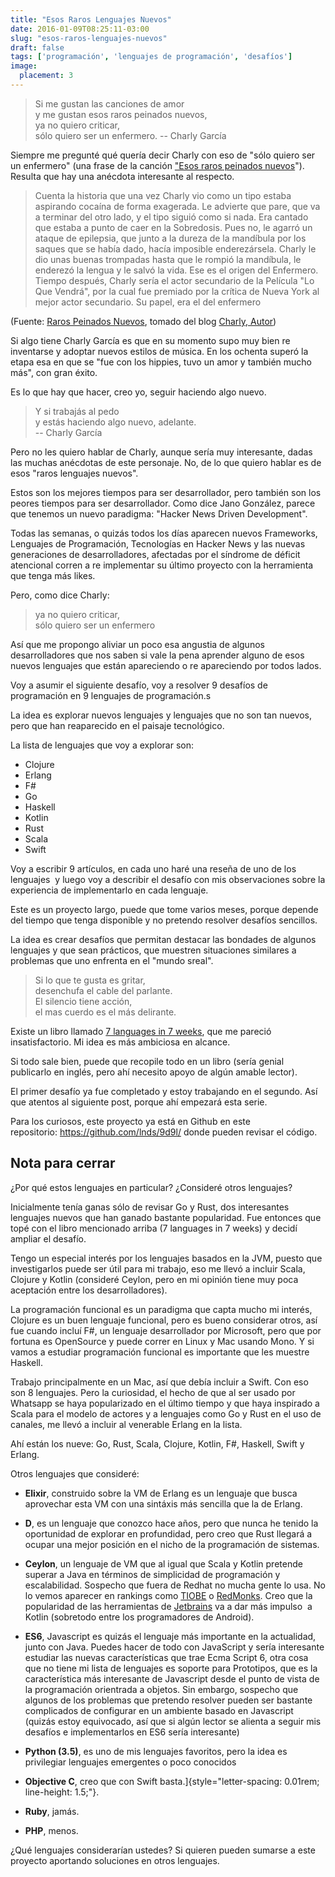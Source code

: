 ```yaml
---
title: "Esos Raros Lenguajes Nuevos"
date: 2016-01-09T08:25:11-03:00
slug: "esos-raros-lenguajes-nuevos"
draft: false
tags: ['programación', 'lenguajes de programación', 'desafíos']
image:
  placement: 3
---
```


> Si me gustan las canciones de amor\
> y me gustan esos raros peinados nuevos,\
> ya no quiero criticar,\
> sólo quiero ser un enfermero.
> -- Charly García

Siempre me pregunté qué quería decir Charly con eso de "sólo quiero
ser un enfermero" (una frase de la canción ["Esos raros peinados nuevos](//www.youtube.com/watch?v=qYo8e8AIW10)"). 
Resulta que hay una anécdota interesante al respecto.

> Cuenta la historia que una vez Charly vio como un tipo estaba
> aspirando cocaína de forma exagerada. Le advierte que pare, que va a
> terminar del otro lado, y el tipo siguió como si nada. Era cantado que
> estaba a punto de caer en la Sobredosis. Pues no, le agarró un ataque
> de epilepsia, que junto a la dureza de la mandíbula por los saques que
> se había dado, hacía imposible enderezársela. Charly le dio unas
> buenas trompadas hasta que le rompió la mandíbula, le enderezó la
> lengua y le salvó la vida. Ese es el origen del Enfermero. Tiempo
> después, Charly sería el actor secundario de la Película "Lo Que
> Vendrá", por la cual fue premiado por la crítica de Nueva York al
> mejor actor secundario. Su papel, era el del enfermero

(Fuente: [Raros Peinados Nuevos](//charlygarciaelautor.blogspot.cl/2008/05/raros-peinados-nuevos.html),
tomado del blog [Charly, Autor](//charlygarciaelautor.blogspot.cl/))

Si algo tiene Charly García es que en su momento supo muy bien re
inventarse y adoptar nuevos estilos de música. En los ochenta superó la
etapa esa en que se "fue con los hippies, tuvo un amor y también mucho
más", con gran éxito.

Es lo que hay que hacer, creo yo, seguir haciendo algo nuevo.

> Y si trabajás al pedo\
> y estás haciendo algo nuevo, adelante.\
> -- Charly García

Pero no les quiero hablar de Charly, aunque sería muy interesante,
dadas las muchas anécdotas de este personaje. No, de lo que quiero
hablar es de esos "raros lenguajes nuevos".

Estos son los mejores tiempos para ser desarrollador, pero también son
los peores tiempos para ser desarrollador. Como dice Jano González,
parece que tenemos un nuevo paradigma: "Hacker News Driven
Development".

Todas las semanas, o quizás todos los días aparecen nuevos Frameworks,
Lenguajes de Programación, Tecnologías en Hacker News y las nuevas
generaciones de desarrolladores, afectadas por el síndrome de déficit
atencional corren a re implementar su último proyecto con la herramienta
que tenga más likes.

Pero, como dice Charly:

> ya no quiero criticar,\
> sólo quiero ser un enfermero

Así que me propongo aliviar un poco esa angustia de algunos
desarrolladores que nos saben si vale la pena aprender alguno de esos
nuevos lenguajes que están apareciendo o re apareciendo por todos
lados.

Voy a asumir el siguiente desafío, voy a resolver 9 desafíos de
programación en 9 lenguajes de
programación.s

La idea es explorar nuevos lenguajes y lenguajes que no son tan nuevos,
pero que han reaparecido en el paisaje tecnológico.

La lista de lenguajes que voy a explorar son:

- Clojure
- Erlang
- F\#
- Go
- Haskell
- Kotlin
- Rust
- Scala
- Swift

Voy a escribir 9 artículos, en cada uno haré una reseña de uno de los
lenguajes  y luego voy a describir el desafío con mis observaciones
sobre la experiencia de implementarlo en cada
lenguaje. 

Este es un proyecto largo, puede que tome varios meses, porque depende
del tiempo que tenga disponible y no pretendo resolver desafíos
sencillos.

La idea es crear desafíos que permitan destacar las bondades de algunos
lenguajes y que sean prácticos, que muestren situaciones similares a
problemas que uno enfrenta en el "mundo sreal". 

> Si lo que te gusta es gritar,\
> desenchufa el cable del parlante.\
> El silencio tiene acción,\
> el mas cuerdo es el más delirante.

Existe un libro llamado [7 languages in 7 weeks](//pragprog.com/book/btlang/seven-languages-in-seven-weeks), que me pareció insatisfactorio. Mi idea es más ambiciosa en alcance.

Si todo sale bien, puede que recopile todo en un libro (sería genial
publicarlo en inglés, pero ahí necesito apoyo de algún amable lector). 

El primer desafío ya fue completado y estoy trabajando en el segundo.
Así que atentos al siguiente post, porque ahí empezará esta
serie.

Para los curiosos, este proyecto ya está en Github en este
repositorio: <https://github.com/lnds/9d9l/> donde
pueden revisar el código.

## Nota para cerrar

¿Por qué estos lenguajes en particular? ¿Consideré otros lenguajes?

Inicialmente tenía ganas sólo de revisar Go y Rust, dos interesantes
lenguajes nuevos que han ganado bastante popularidad. Fue entonces que
topé con el libro mencionado arriba (7 languages in 7 weeks) y decidí
ampliar el desafío.

Tengo un especial interés por los lenguajes basados en la JVM, puesto
que investigarlos puede ser útil para mi trabajo, eso me llevó a incluir
Scala, Clojure y Kotlin (consideré Ceylon, pero en mi opinión tiene muy
poca aceptación entre los desarrolladores).

La programación funcional es un paradigma que capta mucho mi interés,
Clojure es un buen lenguaje funcional, pero es bueno considerar otros,
así fue cuando incluí F\#, un lenguaje desarrollador por Microsoft, pero
que por fortuna es OpenSource y puede correr en Linux y Mac usando Mono.
Y si vamos a estudiar programación funcional es importante que les
muestre Haskell.

Trabajo principalmente en un Mac, así que debía incluir a Swift. Con eso
son 8 lenguajes. Pero la curiosidad, el hecho de que al ser usado por
Whatsapp se haya popularizado en el último tiempo y que haya inspirado a
Scala para el modelo de actores y a lenguajes como Go y Rust en el uso
de canales, me llevó a incluir al venerable Erlang en la lista.

Ahí están los nueve: Go, Rust, Scala, Clojure, Kotlin, F\#, Haskell,
Swift y Erlang.

Otros lenguajes que consideré:

- **Elixir**, construido sobre la VM de Erlang es un lenguaje que busca
aprovechar esta VM con una sintáxis más sencilla que la de Erlang.

- **D**, es un lenguaje que conozco hace años, pero que nunca he tenido
la oportunidad de explorar en profundidad, pero creo que Rust llegará a
ocupar una mejor posición en el nicho de la programación de sistemas.

- **Ceylon**, un lenguaje de VM que al igual que Scala y Kotlin
pretende superar a Java en términos de simplicidad de programación y
escalabilidad. Sospecho que fuera de Redhat no mucha gente lo usa. No lo
vemos aparecer en rankings como
[TIOBE](//www.tiobe.com/index.php/content/paperinfo/tpci/index.html) o
[RedMonks](//redmonk.com/sogrady/2015/07/01/language-rankings-6-15/).
Creo que la popularidad de las herramientas de
[Jetbrains](//www.jetbrains.com/) va a dar más impulso  a Kotlin
(sobretodo entre los programadores de Android).

- **ES6**, Javascript es quizás el lenguaje más importante en la
actualidad, junto con Java. Puedes hacer de todo con JavaScript y sería
interesante estudiar las nuevas características que trae Ecma Script 6,
otra cosa que no tiene mi lista de lenguajes es soporte para Prototipos,
que es la característica más interesante de Javascript desde el punto de
vista de la programación orientrada a objetos. Sin embargo, sospecho que
algunos de los problemas que pretendo resolver pueden ser bastante
complicados de configurar en un ambiente basado en Javascript (quizás
estoy equivocado, así que si algún lector se alienta a seguir mis
desafíos e implementarlos en ES6 sería interesante)

- **Python (3.5)**, es uno de mis lenguajes favoritos, pero la idea es
privilegiar lenguajes emergentes o poco conocidos

- **Objective C**, creo que con Swift
basta.]{style="letter-spacing: 0.01rem; line-height: 1.5;"}.

- **Ruby**, jamás.

- **PHP**, menos.

¿Qué lenguajes considerarían ustedes? Si quieren pueden sumarse a este
proyecto aportando soluciones en otros lenguajes.
